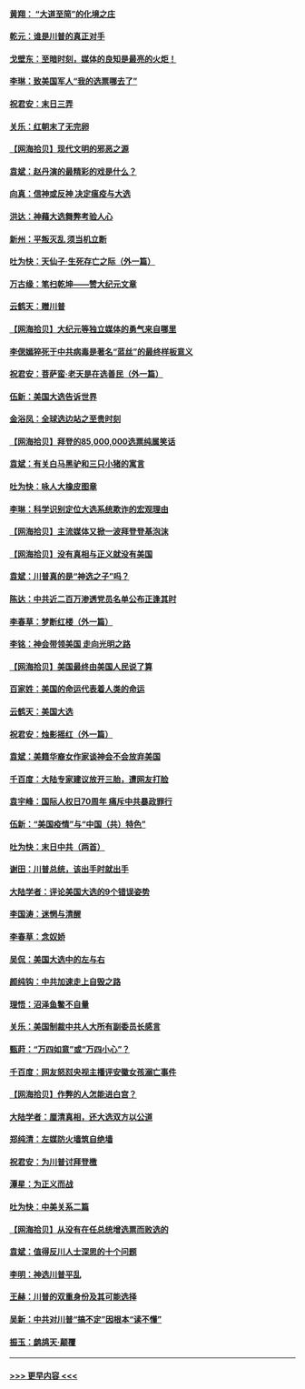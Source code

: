 #### [黄翔： “大道至简”的化境之庄](../pages/nsc993/n12637541.md?t=12230402) 
#### [乾元：谁是川普的真正对手](../pages/nsc993/n12637090.md?t=12230402) 
#### [戈壁东：至暗时刻，媒体的良知是最亮的火炬！](../pages/nsc993/n12637042.md?t=12230402) 
#### [李琳：致美国军人“我的选票哪去了”](../pages/nsc993/n12635351.md?t=12230402) 
#### [祝君安：末日三弄](../pages/nsc993/n12635324.md?t=12230402) 
#### [关乐：红朝末了无完卵](../pages/nsc993/n12635315.md?t=12230402) 
#### [【网海拾贝】现代文明的邪恶之源](../pages/nsc993/n12634425.md?t=12230402) 
#### [袁斌：赵丹演的最精彩的戏是什么？](../pages/nsc993/n12633316.md?t=12230402) 
#### [向真：信神或反神 决定瘟疫与大选](../pages/nsc993/n12632710.md?t=12230402) 
#### [洪达：神藉大选舞弊考验人心](../pages/nsc993/n12631962.md?t=12230402) 
#### [新州：平叛灭乱  须当机立断](../pages/nsc993/n12631946.md?t=12230402) 
#### [吐为快：天仙子‧生死存亡之际（外一篇）](../pages/nsc993/n12631927.md?t=12230402) 
#### [万古缘：笔扫乾坤——赞大纪元文章](../pages/nsc993/n12631922.md?t=12230402) 
#### [云鹤天：赠川普](../pages/nsc993/n12631823.md?t=12230402) 
#### [【网海拾贝】大纪元等独立媒体的勇气来自哪里](../pages/nsc993/n12629961.md?t=12230402) 
#### [李偲嫣猝死于中共病毒是著名“蓝丝”的最终样板意义](../pages/nsc993/n12628812.md?t=12230402) 
#### [祝君安：菩萨蛮·老天是在选善民（外一篇）](../pages/nsc993/n12628793.md?t=12230402) 
#### [伍新：美国大选告诉世界](../pages/nsc993/n12628768.md?t=12230402) 
#### [金浴凤：全球选边站之至贵时刻](../pages/nsc993/n12627318.md?t=12230402) 
#### [【网海拾贝】拜登的85,000,000选票纯属笑话](../pages/nsc993/n12626569.md?t=12230402) 
#### [袁斌：有关白马黑驴和三只小猪的寓言](../pages/nsc993/n12626198.md?t=12230402) 
#### [吐为快：咏人大橡皮图章](../pages/nsc993/n12624470.md?t=12230402) 
#### [李琳：科学识别定位大选系统欺诈的宏观理由](../pages/nsc993/n12624340.md?t=12230402) 
#### [【网海拾贝】主流媒体又掀一波拜登登基泡沫](../pages/nsc993/n12624000.md?t=12230402) 
#### [【网海拾贝】没有真相与正义就没有美国](../pages/nsc993/n12621885.md?t=12230402) 
#### [袁斌：川普真的是“神选之子”吗？](../pages/nsc993/n12621749.md?t=12230402) 
#### [陈达：中共近二百万渗透党员名单公布正逢其时](../pages/nsc993/n12620870.md?t=12230402) 
#### [李春草：梦断红楼（外一篇）](../pages/nsc993/n12619122.md?t=12230402) 
#### [李铭：神会带领美国 走向光明之路](../pages/nsc993/n12618584.md?t=12230402) 
#### [【网海拾贝】美国最终由美国人民说了算](../pages/nsc993/n12617255.md?t=12230402) 
#### [百家姓：美国的命运代表着人类的命运](../pages/nsc993/n12615838.md?t=12230402) 
#### [云鹤天：美国大选](../pages/nsc993/n12615994.md?t=12230402) 
#### [祝君安：烛影摇红（外一篇）](../pages/nsc993/n12615975.md?t=12230402) 
#### [袁斌：美籍华裔女作家谈神会不会放弃美国](../pages/nsc993/n12615263.md?t=12230402) 
#### [千百度：大陆专家建议放开三胎，遭网友打脸](../pages/nsc993/n12614456.md?t=12230402) 
#### [袁宇峰：国际人权日70周年 痛斥中共暴政罪行](../pages/nsc993/n12611965.md?t=12230402) 
#### [伍新：“美国疫情”与“中国（共）特色”](../pages/nsc993/n12611463.md?t=12230402) 
#### [吐为快：末日中共（两首）](../pages/nsc993/n12611461.md?t=12230402) 
#### [谢田：川普总统，该出手时就出手](../pages/nsc993/n12610905.md?t=12230402) 
#### [大陆学者：评论美国大选的9个错误姿势](../pages/nsc993/n12609586.md?t=12230402) 
#### [李国涛：迷惘与清醒](../pages/nsc993/n12607532.md?t=12230402) 
#### [李春草：念奴娇](../pages/nsc993/n12607083.md?t=12230402) 
#### [吴侃：美国大选中的左与右](../pages/nsc993/n12607054.md?t=12230402) 
#### [颜纯钩：中共加速走上自毁之路](../pages/nsc993/n12606473.md?t=12230402) 
#### [理悟：沼泽鱼鳖不自量](../pages/nsc993/n12606454.md?t=12230402) 
#### [关乐：美国制裁中共人大所有副委员长感言](../pages/nsc993/n12606442.md?t=12230402) 
#### [甄莳：“万四如意”或“万四小心”？](../pages/nsc993/n12606091.md?t=12230402) 
#### [千百度：网友怒怼央视主播评安徽女孩溺亡事件](../pages/nsc993/n12605370.md?t=12230402) 
#### [【网海拾贝】作弊的人怎能进白宫？](../pages/nsc993/n12603546.md?t=12230402) 
#### [大陆学者：厘清真相，还大选双方以公道](../pages/nsc993/n12603475.md?t=12230402) 
#### [郑纯清：左媒防火墙筑自绝墙](../pages/nsc993/n12602226.md?t=12230402) 
#### [祝君安：为川普讨拜登檄](../pages/nsc993/n12602199.md?t=12230402) 
#### [潭星：为正义而战](../pages/nsc993/n12600926.md?t=12230402) 
#### [吐为快：中美关系二篇](../pages/nsc993/n12600908.md?t=12230402) 
#### [【网海拾贝】从没有在任总统增选票而败选的](../pages/nsc993/n12600435.md?t=12230402) 
#### [袁斌：值得反川人士深思的十个问题](../pages/nsc993/n12600332.md?t=12230402) 
#### [李明：神选川普平乱](../pages/nsc993/n12599751.md?t=12230402) 
#### [王赫：川普的双重身份及其可能选择](../pages/nsc993/n12599723.md?t=12230402) 
#### [吴新：中共对川普“搞不定”因根本“读不懂”](../pages/nsc993/n12599502.md?t=12230402) 
#### [振玉：鹧鸪天‧颠覆](../pages/nsc993/n12599494.md?t=12230402) 

----
#### [ >>> 更早内容 <<< ](../indexes/nsc993-earlier.md)
